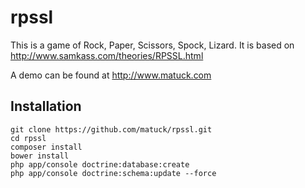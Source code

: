 rpssl
=====

This is a game of Rock, Paper, Scissors, Spock, Lizard.
It is based on http://www.samkass.com/theories/RPSSL.html

A demo can be found at http://www.matuck.com

Installation
------------
~~~code
git clone https://github.com/matuck/rpssl.git
cd rpssl
composer install
bower install
php app/console doctrine:database:create
php app/console doctrine:schema:update --force
~~~

